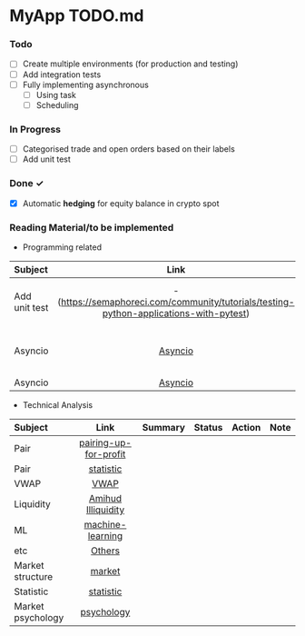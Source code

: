 # MyApp TODO.md



### Todo

- [ ] Create multiple environments (for production and testing)  
- [ ] Add integration tests  
- [ ] Fully implementing asynchronous  
  - [ ] Using task  
  - [ ] Scheduling  

### In Progress

- [ ] Categorised trade and open orders based on their labels  
- [ ] Add unit test  

### Done ✓

- [x] Automatic **hedging** for equity balance in crypto spot  

### Reading Material/to be implemented 
- Programming related  

| Subject         | Link       | Summary        | Status       | Action         | Note         |
| :---         |     :---:      |    :---:      | :---         | :---         | :---         |
Add unit test |- (https://semaphoreci.com/community/tutorials/testing-python-applications-with-pytest) | Pytest examples and fixtures | | 
Asyncio | [Asyncio](https://python.plainenglish.io/maximizing-performance-with-concurrent-and-parallel-programming-in-python-53f0b3bcd44b) |Ideal situation for asyncio  | | 
Asyncio | [Asyncio](https://mecha-mind.medium.com/think-twice-before-using-asyncio-in-python-7683472cb7a3) |  | | 


- Technical Analysis  

| Subject         | Link       | Summary        | Status       | Action         | Note         |
| :---         |     :---:      |    :---:      | :---         | :---         | :---         |
Pair | [pairing-up-for-profit](https://medium.com/@The-Quant-Trading-Room/pairing-up-for-profit-a-match-made-in-market-neutral-heaven-2ca8e42124c3) |  | | 
Pair | [statistic](https://medium.com/tej-api-financial-data-anlaysis/application-herding-indicators-3cd7dbf575b5) |  | | 
VWAP | [VWAP](https://medium.com/@larsterbraak/cost-decomposition-for-a-vwap-execution-algorithm-buy-side-perspective-1126f9eebf40) |  | | 
Liquidity | [Amihud Illiquidity](https://medium.datadriveninvestor.com/make-80-returns-with-this-innovative-trading-strategy-with-python-4b31352f714c) |  | | 
ML | [machine-learning](https://medium.com/@FMZQuant/application-of-machine-learning-technology-in-trading-912b565ca8b8) |  | | 
etc | [Others](https://medium.com/@FMZQuant/many-years-later-you-will-find-this-article-is-the-most-valuable-one-in-your-investment-career-6df01777aa7d) |  | | 
Market structure | [market](https://medium.com/coinmonks/market-structure-most-important-thing-in-technical-analysis-5275b362e5c3) |  | | 
Statistic | [statistic](https://medium.com/@yuhui_w/applying-extreme-value-theory-and-survival-analysis-to-trading-hedging-e878f73751f0) |  | | 
Market psychology | [psychology](https://medium.com/@matthewjinfong/trading-101-second-level-thinking-94bc40cb8074) |  | | 









